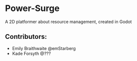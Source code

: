# Power-Surge
A 2D platformer about resource management, created in Godot
## Contributors:
- Emily Braithwaite @emStarberg
- Kade Forsyth @???
